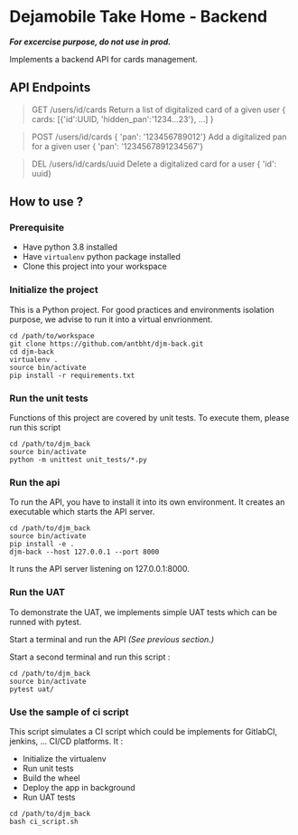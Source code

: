 # Dejamobile Take Home - Backend

***For excercise purpose, do not use in prod.***

Implements a backend API for cards management.

##  API Endpoints

> GET /users/id/cards
> Return a list of digitalized card of a given user
> { cards: [{'id':UUID, 'hidden_pan':'1234...23'}, ...] }

> POST /users/id/cards { 'pan': '123456789012'}
> Add a digitalized pan for a given user
> { 'pan': '1234567891234567'}

> DEL /users/id/cards/uuid
> Delete a digitalized card for a user
> { 'id': uuid}

## How to use ?

### Prerequisite 

- Have python 3.8 installed
- Have `virtualenv` python package installed
- Clone this project into your workspace

### Initialize the project

This is a Python project. For good practices and environments isolation purpose, we advise to run it into a virtual envrionment.

```lang=bash
cd /path/to/workspace
git clone https://github.com/antbht/djm-back.git
cd djm-back
virtualenv .
source bin/activate
pip install -r requirements.txt
```

### Run the unit tests

Functions of this project are covered by unit tests. To execute them, please run this script

```lang=bash
cd /path/to/djm_back
source bin/activate
python -m unittest unit_tests/*.py
```

### Run the api

To run the API, you have to install it into its own environment. It creates an executable which starts the API server.

```lang=bash
cd /path/to/djm_back
source bin/activate
pip install -e .
djm-back --host 127.0.0.1 --port 8000
```

It runs the API server listening on 127.0.0.1:8000.


### Run the UAT

To demonstrate the UAT, we implements simple UAT tests which can be runned with pytest.

Start a terminal and run the API *(See previous section.)*

Start a second terminal and run this script :

```lang=bash
cd /path/to/djm_back
source bin/activate
pytest uat/
```


### Use the sample of ci script

This script simulates a CI script which could be implements for GitlabCI, jenkins, ... CI/CD platforms. It :
- Initialize the virtualenv
- Run unit tests
- Build the wheel
- Deploy the app in background
- Run UAT tests

```lang=bash
cd /path/to/djm_back
bash ci_script.sh
```
